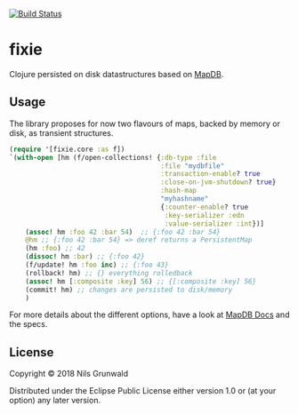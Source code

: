[![Build Status](https://travis-ci.org/ngrunwald/fixie.svg)](https://travis-ci.org/ngrunwald/fixie)

# fixie

Clojure persisted on disk datastructures based on [MapDB](http://www.mapdb.org/).

## Usage

The library proposes for now two flavours of maps, backed by memory or disk, as transient structures.

```clojure
(require '[fixie.core :as f])
`(with-open [hm (f/open-collections! {:db-type :file
									  :file "mydbfile"
									  :transaction-enable? true
									  :close-on-jvm-shutdown? true}
									  :hash-map
									  "myhashname"
									  {:counter-enable? true
									   :key-serializer :edn
									   :value-serializer :int})]
	(assoc! hm :foo 42 :bar 54)  ;; {:foo 42 :bar 54}
	@hm ;; {:foo 42 :bar 54} => deref returns a PersistentMap
	(hm :foo) ;; 42
	(dissoc! hm :bar) ;; {:foo 42}
	(f/update! hm :foo inc) ;; {:foo 43}
	(rollback! hm) ;; {} everything rolledback
	(assoc! hm [:composite :key] 56) ;; {[:composite :key] 56}
	(commit! hm) ;; changes are persisted to disk/memory
	)
```

For more details about the different options, have a look at [MapDB Docs](https://jankotek.gitbooks.io/mapdb/content/) and the specs.

## License

Copyright © 2018 Nils Grunwald

Distributed under the Eclipse Public License either version 1.0 or (at
your option) any later version.
